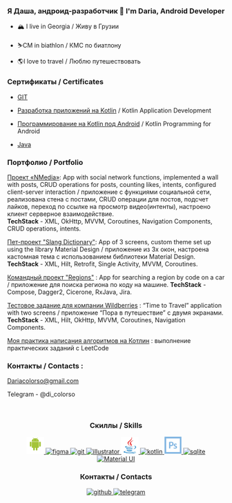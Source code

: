 ### <div align="center">Я Даша, андроид-разработчик 📱 I'm Daria, Android Developer </div>


- 🏔️ I live in Georgia  /  Живу в Грузии
  

- ⛷️CM in biathlon  /  КМС по биатлону
  

- 🌎I love to travel  /  Люблю путешествовать


### Сертификаты  /   Certificates

- [GIT](https://github.com/DariaMandzyuk/DariaMandzyuk/blob/main/certificate%20git.pdf)

- [Разработка приложений на Kotlin](https://github.com/DariaMandzyuk/DariaMandzyuk/blob/main/certificate%20kotlin%20app.pdf)  /  Kotlin Application Development 

- [Программирование на Kotlin под Android](https://github.com/DariaMandzyuk/DariaMandzyuk/blob/main/certificate%20android%20app.pdf)  /   Kotlin Programming for Android

- [Java](https://github.com/DariaMandzyuk/DariaMandzyuk/blob/main/certificate%20java.pdf)


### Портфолио  /  Portfolio

[Проект «NMedia»](https://github.com/DariaMandzyuk/AndroidProject): App with social network functions, implemented a wall with posts, CRUD operations for posts, counting likes, intents, configured client-server interaction  /  приложение с функциями социальной сети, реализована стена с постами, CRUD операции для постов, подсчет лайков, переход по ссылке на просмотр видео(интенты), настроено клиент серверное взаимодействие. <br/>**TechStack** - XML, OkHttp, MVVM, Coroutines, Navigation Components, CRUD operations, intents.

[Пет-проект "Slang Dictionary"](https://github.com/DariaMandzyuk/Slang_Dictionary): App of 3 screens, custom theme set up using the library Material Design  /  приложение из 3х окон, настроена кастомная тема с использованием библиотеки Material Design. <br/>**TechStack** - XML, Hilt, Retrofit, Single Activity, MVVM, Coroutines.

[Командный проект "Regions"](https://github.com/amk2916/Regions) : App for searching a region by code on a car / приложение для поиска региона по коду на машине. 
**TechStack** - Compose, Dagger2, Cicerone, RxJava, Jira.

[Тестовое задание для компании Wildberries](https://github.com/DariaMandzyuk/TimeToTravel) : “Time to Travel” application with two screens / приложение “Пора в путешествие” с двумя экранами. <br/>**TechStack** - XML, Hilt, OkHttp, MVVM, Coroutines, Navigation Components.

[Моя практика написания алгоритмов на Котлин](https://github.com/DariaMandzyuk/Algorithms) : выполнение практических заданий с LeetCode



### Контакты / Contacts :
Dariacolorso@gmail.com

Telegram - @di_colorso
 
<br/>  


### <div align="center"> Скиллы  /  Skills  </div>  

<p align="center"> <a href="https://developer.android.com" target="_blank" rel="noreferrer"> <img src="https://raw.githubusercontent.com/devicons/devicon/master/icons/android/android-original-wordmark.svg" alt="android" width="40" height="40"/> </a> <a href="https://www.figma.com/" target="_blank" rel="noreferrer"> <img src="https://www.vectorlogo.zone/logos/figma/figma-icon.svg" alt="figma" width="40" height="40"/> </a> <a href="https://git-scm.com/" target="_blank" rel="noreferrer"> <img src="https://www.vectorlogo.zone/logos/git-scm/git-scm-icon.svg" alt="git" width="40" height="40"/> </a> <a href="https://www.adobe.com/in/products/illustrator.html" target="_blank" rel="noreferrer"> <img src="https://www.vectorlogo.zone/logos/adobe_illustrator/adobe_illustrator-icon.svg" alt="illustrator" width="40" height="40"/> </a> <a href="https://www.java.com" target="_blank" rel="noreferrer"> <img src="https://raw.githubusercontent.com/devicons/devicon/master/icons/java/java-original.svg" alt="java" width="40" height="40"/> </a> <a href="https://kotlinlang.org" target="_blank" rel="noreferrer"> <img src="https://www.vectorlogo.zone/logos/kotlinlang/kotlinlang-icon.svg" alt="kotlin" width="40" height="40"/> </a> <a href="https://www.photoshop.com/en" target="_blank" rel="noreferrer"> <img src="https://raw.githubusercontent.com/devicons/devicon/master/icons/photoshop/photoshop-line.svg" alt="photoshop" width="40" height="40"/> </a> <a href="https://www.sqlite.org/" target="_blank" rel="noreferrer"> <img src="https://www.vectorlogo.zone/logos/sqlite/sqlite-icon.svg" alt="sqlite" width="40" height="40"/> <a href="https://mui.com/" target="_blank" rel="noreferrer"><img src="https://raw.githubusercontent.com/danielcranney/readme-generator/main/public/icons/skills/materialui-colored.svg" width="40" height="40" alt="Material UI" /></a> </a> </p> 


### <div align="center"> Контакты  /  Contacts </div>  

<div align="center">
<a href="https://github.com/DariaMandzyuk" target="_blank">
<img src=https://img.shields.io/badge/github-%2324292e.svg?&style=for-the-badge&logo=github&logoColor=white alt=github style="margin-bottom: 5px;" />
</a>  
<a href="https://t.me/Di_colorso" target="_blank">
<img src=https://img.shields.io/badge/Telegram-2CA5E0?style=for-the-badge&logo=telegram&logoColor=white alt=telegram style="margin-bottom: 5px;" />
</a>  
</div>  
  

<br/>  
